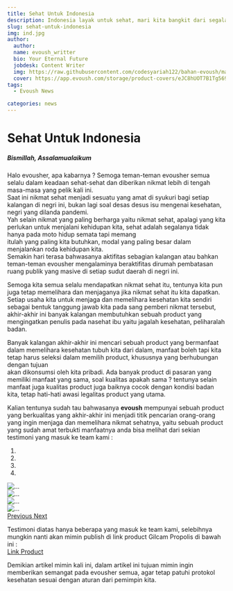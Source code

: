 ```yaml
---
title: Sehat Untuk Indonesia
description: Indonesia layak untuk sehat, mari kita bangkit dari segala isu-isu kesehatan yang tengah gandrung akhir-akhir ini di tengah bangsa yang kaya ini.
slug: sehat-untuk-indonesia
img: ind.jpg
author: 
  author: 
  name: evoush_writter
  bio: Your Eternal Future
  jobdesk: Content Writer
  img: https://raw.githubusercontent.com/codesyariah122/bahan-evoush/main/images/banner/jumbotron5.jpg
  cover: https://app.evoush.com/storage/product-covers/eJC8hUOT7B1Tg56943hWhsI9KMH8k7CdRe2OFDbo.jpg
tags: 
  - Evoush News

categories: news
---
```


# Sehat Untuk Indonesia

##### Bismillah, Assalamualaikum  


Halo evousher, apa kabarnya ? Semoga teman-teman evousher semua selalu dalam keadaan sehat-sehat dan diberikan nikmat lebih di tengah masa-masa yang pelik kali ini.  
Saat ini nikmat sehat menjadi sesuatu yang amat di syukuri bagi setiap kalangan di negri ini, bukan lagi soal desas desus isu mengenai kesehatan, negri yang dilanda pandemi.  
Yah selain nikmat yang paling berharga yaitu nikmat sehat, apalagi yang kita perlukan untuk menjalani kehidupan kita, sehat adalah segalanya tidak hanya pada moto hidup semata tapi memang  
itulah yang paling kita butuhkan, modal yang paling besar dalam menjalankan roda kehidupan kita.  
Semakin hari terasa bahwasanya aktifitas sebagian kalangan atau bahkan teman-teman evousher mengalaminya beraktifitas dirumah pembatasan ruang publik yang masive di setiap sudut daerah di negri ini.  

Semoga kita semua selalu mendapatkan nikmat sehat itu, tentunya kita pun juga tetap memelihara dan menjaganya jika nikmat sehat itu kita dapatkan. Setiap usaha kita untuk menjaga dan memelihara kesehatan kita sendiri  
sebagai bentuk tanggung jawab kita pada sang pemberi nikmat tersebut, akhir-akhir ini banyak kalangan membutuhkan sebuah product yang mengingatkan penulis pada nasehat ibu yaitu jagalah kesehatan, peliharalah badan.  

Banyak kalangan akhir-akhir ini mencari sebuah product yang bermanfaat dalam memelihara kesehatan tubuh kita dari dalam, manfaat boleh tapi kita tetap harus seleksi dalam memilih product, khususnya yang berhubungan dengan tujuan  
akan dikonsumsi oleh kita pribadi. Ada banyak product di pasaran yang memiliki manfaat yang sama, soal kualitas apakah sama ? tentunya selain manfaat juga kualitas product juga baiknya cocok dengan kondisi badan kita, tetap hati-hati awasi legalitas product yang utama.  

Kalian tentunya sudah tau bahwasanya **evoush** mempunyai sebuah product yang berkualitas yang akhir-akhir ini menjadi titik pencarian orang-orang yang ingin menjaga dan memelihara nikmat sehatnya, yaitu sebuah product yang sudah amat terbukti manfaatnya anda bisa melihat dari sekian testimoni yang masuk ke team kami :  

<div id="carouselExampleIndicators" class="carousel slide" data-ride="carousel" style="width: 50%;">
  <ol class="carousel-indicators">
    <li data-target="#carouselExampleIndicators" data-slide-to="0" class="active"></li>
    <li data-target="#carouselExampleIndicators" data-slide-to="1"></li>
    <li data-target="#carouselExampleIndicators" data-slide-to="2"></li>
    <li data-target="#carouselExampleIndicators" data-slide-to="3"></li>
  </ol>
  <div class="carousel-inner">
    <div class="carousel-item active">
      <img src="https://raw.githubusercontent.com/evoush12/bahan_evoush/main/testimoni/gilcam/WhatsApp%20Image%202021-07-31%20at%2020.00.52.jpeg" class="img-fluid img-responsive d-block w-100" alt="...">
    </div>
    <div class="carousel-item">
      <img src="https://raw.githubusercontent.com/evoush12/bahan_evoush/main/testimoni/gilcam/WhatsApp%20Image%202021-07-31%20at%2020.00.45.jpeg" class="img-fluid img-responsive d-block w-100" alt="...">
    </div>
    <div class="carousel-item">
      <img src="https://raw.githubusercontent.com/evoush12/bahan_evoush/main/testimoni/gilcam/WhatsApp%20Image%202021-07-30%20at%2018.25.58.jpeg" class="img-fluid img-responsive d-block w-100" alt="...">
    </div>
    <div class="carousel-item">
      <img src="https://raw.githubusercontent.com/evoush12/bahan_evoush/main/testimoni/gilcam/WhatsApp%20Image%202021-07-30%20at%2008.00.45.jpeg" class="img-fluid img-responsive d-block w-100" alt="...">
    </div>
  </div>
  <a class="carousel-control-prev" href="#carouselExampleIndicators" role="button" data-slide="prev">
    <span class="carousel-control-prev-icon" aria-hidden="true"></span>
    <span class="sr-only">Previous</span>
  </a>
  <a class="carousel-control-next" href="#carouselExampleIndicators" role="button" data-slide="next">
    <span class="carousel-control-next-icon" aria-hidden="true"></span>
    <span class="sr-only">Next</span>
  </a>
</div>  

Testimoni diatas hanya beberapa yang masuk ke team kami, selebihnya mungkin nanti akan mimin publish di link product Gilcam Propolis di bawah ini :  
<a href="https://evoush.com/product/Nutrisi/gilcam-propolis" class="btn btn-success">Link Product</a>  

Demikian artikel mimin kali ini, dalam artikel ini tujuan mimin ingin memberikan semangat pada evousher semua, agar tetap patuhi protokol kesehatan sesuai dengan aturan dari pemimpin kita.
